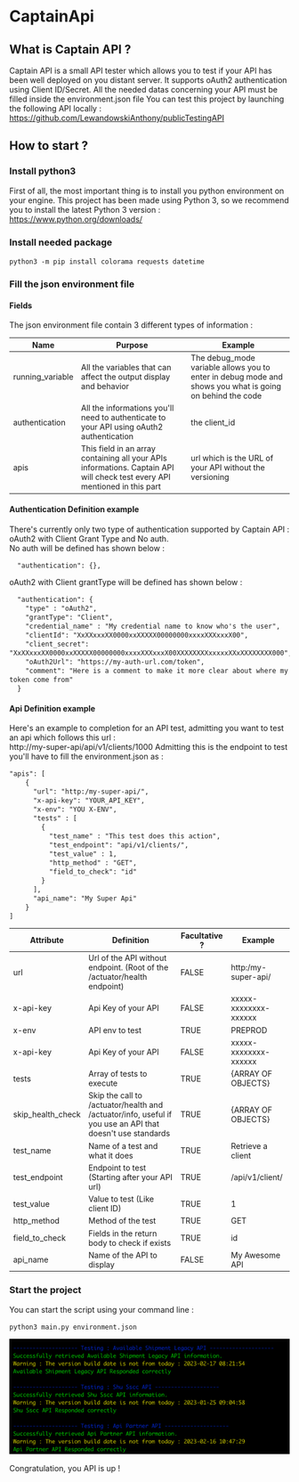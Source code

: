 # CaptainApi

## What is Captain API ?

Captain API is a small API tester which allows you to test if your API has been well deployed on you distant server.
It supports oAuth2 authentication using Client ID/Secret.
All the needed datas concerning your API must be filled inside the environment.json file
You can test this project by launching the following API locally : https://github.com/LewandowskiAnthony/publicTestingAPI

## How to start ?

### Install python3

First of all, the most important thing is to install you python environment on your engine.
This project has been made using Python 3, so we recommend you to install the latest Python 3 version :
https://www.python.org/downloads/

### Install needed package

```
python3 -m pip install colorama requests datetime
```

### Fill the json environment file

#### Fields

The json environment file contain 3 different types of information :

| Name             | Purpose                                                                                                                    | Example                                                                                                  |
|------------------|----------------------------------------------------------------------------------------------------------------------------|----------------------------------------------------------------------------------------------------------|
| running_variable | All the variables that can affect the output display and behavior                                                          | The debug_mode variable allows you to enter in debug mode and shows you what is going on behind the code |
| authentication   | All the informations you'll need to authenticate to your API using oAuth2 authentication                                   | the client_id                                                                                            |
| apis             | This field in an array containing all your APIs informations. Captain API will check test every API mentioned in this part | url which is the URL of your API without the versioning                                                  |

#### Authentication Definition example

There's currently only two type of authentication supported by Captain API : oAuth2 with Client Grant Type and No auth. </br>
No auth will be defined has shown below : 
```
  "authentication": {},
```
oAuth2 with Client grantType will be defined has shown below : 
```
  "authentication": {
    "type" : "oAuth2",
    "grantType": "Client",
    "credential_name" : "My credential name to know who's the user",
    "clientId": "XxXXxxxXX0000xxXXXXX00000000xxxxXXXxxxX00",
    "client_secret": "XxXXxxxXX0000xxXXXXX00000000xxxxXXXxxxX00XXXXXXXXxxxxxXXxXXXXXXXX000",
    "oAuth2Url": "https://my-auth-url.com/token",
    "comment": "Here is a comment to make it more clear about where my token come from"
  }
```

#### Api Definition example

Here's an example to completion for an API test, admitting you want to test an api which follows this url : <br>
http://my-super-api/api/v1/clients/1000
Admitting this is the endpoint to test you'll have to fill the environment.json as :

```
"apis": [
    {
      "url": "http:/my-super-api/",
      "x-api-key": "YOUR_API_KEY",
      "x-env": "YOU X-ENV", 
      "tests" : [
        {
          "test_name" : "This test does this action",
          "test_endpoint": "api/v1/clients/",
          "test_value" : 1,
          "http_method" : "GET",
          "field_to_check": "id"
        }
      ],
      "api_name": "My Super Api"
    }
]
```

| Attribute         | Definition                                                                                                | Facultative ? | Example               |
|-------------------|-----------------------------------------------------------------------------------------------------------|---------------|-----------------------|
| url               | Url of the API without endpoint. (Root of the /actuator/health endpoint)                                  | FALSE         | http:/my-super-api/   |
| x-api-key         | Api Key of your API                                                                                       | FALSE         | xxxxx-xxxxxxxx-xxxxxx |
| x-env             | API env to test                                                                                           | TRUE          | PREPROD               |
| x-api-key         | Api Key of your API                                                                                       | FALSE         | xxxxx-xxxxxxxx-xxxxxx |
| tests             | Array of tests to execute                                                                                 | TRUE          | {ARRAY OF OBJECTS}    |
| skip_health_check | Skip the call to /actuator/health and /actuator/info, useful if you use an API that doesn't use standards | TRUE          | {ARRAY OF OBJECTS}    |
| test_name         | Name of a test and what it does                                                                           | TRUE          | Retrieve a client     |
| test_endpoint     | Endpoint to test (Starting after your API url)                                                            | TRUE          | /api/v1/client/       |
| test_value        | Value to test (Like client ID)                                                                            | TRUE          | 1                     |
| http_method       | Method of the test                                                                                        | TRUE          | GET                   |
| field_to_check    | Fields in the return body to check if exists                                                              | TRUE          | id                    |      
| api_name          | Name of the API to display                                                                                | FALSE         | My Awesome API        |           

### Start the project

You can start the script using your command line :

```
python3 main.py environment.json
```

![img.png](img/img.png)

Congratulation, you API is up !
